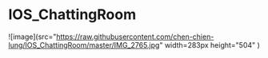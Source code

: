 # IOS_ChattingRoom

![image](src="https://raw.githubusercontent.com/chen-chien-lung/IOS_ChattingRoom/master/IMG_2765.jpg" width=283px height="504" )
